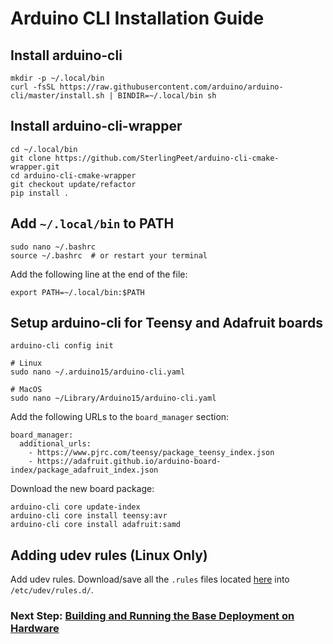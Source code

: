 # Arduino CLI Installation Guide

## Install arduino-cli
```shell
mkdir -p ~/.local/bin
curl -fsSL https://raw.githubusercontent.com/arduino/arduino-cli/master/install.sh | BINDIR=~/.local/bin sh
```

## Install arduino-cli-wrapper
```shell
cd ~/.local/bin
git clone https://github.com/SterlingPeet/arduino-cli-cmake-wrapper.git
cd arduino-cli-cmake-wrapper
git checkout update/refactor
pip install .
```

## Add `~/.local/bin` to PATH
```shell
sudo nano ~/.bashrc
source ~/.bashrc  # or restart your terminal
```

Add the following line at the end of the file:
```
export PATH=~/.local/bin:$PATH
```

## Setup arduino-cli for Teensy and Adafruit boards
```shell
arduino-cli config init

# Linux
sudo nano ~/.arduino15/arduino-cli.yaml

# MacOS
sudo nano ~/Library/Arduino15/arduino-cli.yaml
```

Add the following URLs to the `board_manager` section:
```
board_manager:
  additional_urls:
    - https://www.pjrc.com/teensy/package_teensy_index.json
    - https://adafruit.github.io/arduino-board-index/package_adafruit_index.json
```

Download the new board package:
```shell
arduino-cli core update-index
arduino-cli core install teensy:avr
arduino-cli core install adafruit:samd
```

## Adding udev rules (Linux Only)
Add udev rules. Download/save all the `.rules` files located [here](./rules/) into `/etc/udev/rules.d/`.

### Next Step: [Building and Running the Base Deployment on Hardware](./run-base-deployment.md)